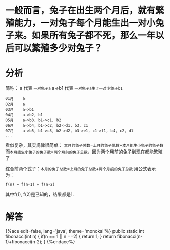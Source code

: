 # 一般而言，兔子在出生两个月后，就有繁殖能力，一对兔子每个月能生出一对小兔子来。如果所有兔子都不死，那么一年以后可以繁殖多少对兔子？

# 分析

简称：
a   代表 `一对兔子a`
a->b1 代表 `一对兔子a生了一对小兔子b1`

```
01月    a
02月    a
03月    a->b1
04月    a->b2, b1
05月    a->b3, b1->c1, b2
06月    a->b4, b1->c2, b2->d1, b3, c1
07月    a->b5, b1->c3, b2->d2, b3->e1, c1->f1, b4, c2, d1
...
```
看似复杂，其实规律很简单：
`本月的兔子总数`=`上月的兔子总数`+`本月能生小兔子的兔子数`
而`本月能生小兔子的兔子数`=`两个月前的兔子总数`，因为两个月前的兔子到现在都能繁殖了

综合前两个式子：`本月的兔子总数`=`上月的兔子总数`+`两个月前的兔子总数`
用公式表示为：

```
f(n) = f(n-1) + f(n-2)
```
其中f(1), f(2)是已知的，结果都是1.

# 解答

{%ace edit=false, lang='java', theme='monokai'%}
public static int fibonacci(int n) {
  if(n == 1 || n ==2) {
    return 1;
  }
  return fibonacci(n-1)+fibonacci(n-2);
}
{%endace%}



